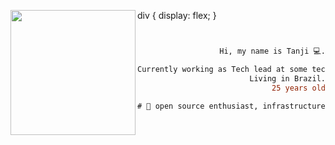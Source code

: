 div { display: flex; }
<img align="left" height="200" src="https://media.giphy.com/media/cKhC19ztzjhL1Bw3wL/giphy.gif"/>

<div align="right">
  
```diff


Hi, my name is Tanji 💻.

Currently working as Tech lead at some tech company
Living in Brazil.
25 years old

# 📖 open source enthusiast, infrastructure, functional, security
```
  
</div>
